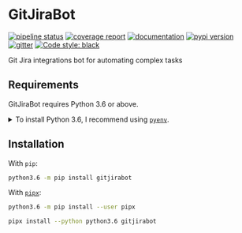 # GitJiraBot

[![pipeline status](https://gitlab.com/mikeramsey/gitjirabot/badges/main/pipeline.svg)](https://gitlab.com/mikeramsey/gitjirabot/pipelines)
[![coverage report](https://gitlab.com/mikeramsey/gitjirabot/badges/main/coverage.svg)](https://gitlab.com/mikeramsey/gitjirabot/commits/master)
[![documentation](https://img.shields.io/badge/docs-mkdocs%20material-blue.svg?style=flat)](https://mikeramsey.gitlab.io/gitjirabot/)
[![pypi version](https://img.shields.io/pypi/v/gitjirabot.svg)](https://pypi.org/project/gitjirabot/)
[![gitter](https://badges.gitter.im/join%20chat.svg)](https://gitter.im/gitjirabot/community)
[![Code style: black](https://img.shields.io/badge/code%20style-black-000000.svg)](https://github.com/psf/black)

Git Jira integrations bot for automating complex tasks

## Requirements

GitJiraBot requires Python 3.6 or above.

<details>
<summary>To install Python 3.6, I recommend using <a href="https://github.com/pyenv/pyenv"><code>pyenv</code></a>.</summary>

```bash
# install pyenv
git clone https://github.com/pyenv/pyenv ~/.pyenv

# setup pyenv (you should also put these three lines in .bashrc or similar)
export PATH="${HOME}/.pyenv/bin:${PATH}"
export PYENV_ROOT="${HOME}/.pyenv"
eval "$(pyenv init -)"

# install Python 3.6
pyenv install 3.6.12

# make it available globally
pyenv global system 3.6.12
```
</details>

## Installation

With `pip`:
```bash
python3.6 -m pip install gitjirabot
```

With [`pipx`](https://github.com/pipxproject/pipx):
```bash
python3.6 -m pip install --user pipx

pipx install --python python3.6 gitjirabot
```

